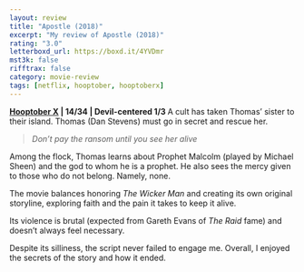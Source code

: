 ```yaml
---
layout: review
title: "Apostle (2018)"
excerpt: "My review of Apostle (2018)"
rating: "3.0"
letterboxd_url: https://boxd.it/4YVDmr
mst3k: false
rifftrax: false
category: movie-review
tags: [netflix, hooptober, hooptoberx]
---
```


<b><a href="https://boxd.it/pmi12" title="Hooptober X" target="_blank" rel="noopener">Hooptober X</a> | 14/34 | Devil-centered 1/3
</b>
A cult has taken Thomas’ sister to their island. Thomas (Dan Stevens) must go in secret and rescue her.

<blockquote><i>Don’t pay the ransom until you see her alive</i></blockquote>Among the flock, Thomas learns about Prophet Malcolm (played by Michael Sheen) and the god to whom he is a prophet. He also sees the mercy given to those who do not belong. Namely, none.

The movie balances honoring <i>The Wicker Man</i> and creating its own original storyline, exploring faith and the pain it takes to keep it alive.

Its violence is brutal (expected from Gareth Evans of <i>The Raid</i> fame) and doesn’t always feel necessary.

Despite its silliness, the script never failed to engage me. Overall, I enjoyed the secrets of the story and how it ended.
